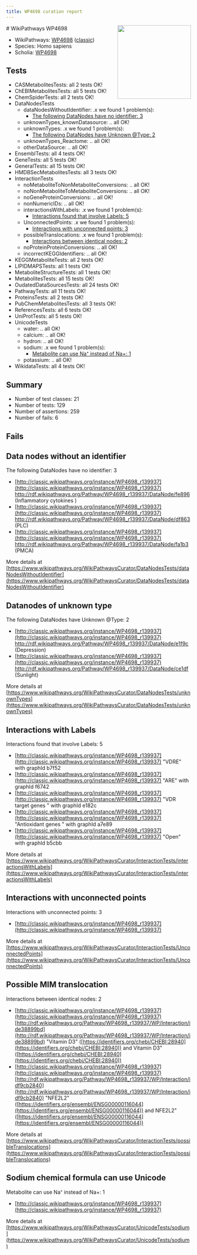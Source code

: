 ```yaml
---
title: WP4698 curation report
---
```


<img style="float: right; width: 200px" src="https://upload.wikimedia.org/wikipedia/commons/thumb/8/83/Wplogo_with_text_500.png/640px-Wplogo_with_text_500.png" />
# WikiPathways WP4698

* WikiPathways: [WP4698](https://wikipathways.org/pathways/WP4698) ([classic](https://classic.wikipathways.org/instance/WP4698))
* Species: Homo sapiens
* Scholia: [WP4698](https://scholia.toolforge.org/wikipathways/WP4698)
## Tests
* CASMetabolitesTests: all 2 tests OK!
* ChEBIMetabolitesTests: all 5 tests OK!
* ChemSpiderTests: all 2 tests OK!
* DataNodesTests
    * dataNodesWithoutIdentifier: .x we found 1 problem(s):
        * [The following DataNodes have no identifier: 3](#d2d32fa2)
    * unknownTypes_knownDatasource: .. all OK!
    * unknownTypes: .x we found 1 problem(s):
        * [The following DataNodes have Unknown @Type: 2](#839973e0)
    * unknownTypes_Reactome: .. all OK!
    * otherDataSource: .. all OK!
* EnsemblTests: all 4 tests OK!
* GeneTests: all 5 tests OK!
* GeneralTests: all 15 tests OK!
* HMDBSecMetabolitesTests: all 3 tests OK!
* InteractionTests
    * noMetaboliteToNonMetaboliteConversions: .. all OK!
    * noNonMetaboliteToMetaboliteConversions: .. all OK!
    * noGeneProteinConversions: .. all OK!
    * nonNumericIDs: .. all OK!
    * interactionsWithLabels: .x we found 1 problem(s):
        * [Interactions found that involve Labels: 5](#630d267c)
    * UnconnectedPoints: .x we found 1 problem(s):
        * [Interactions with unconnected points: 3](#35a61adb)
    * possibleTranslocations: .x we found 1 problem(s):
        * [Interactions between identical nodes: 2](#1c118207)
    * noProteinProteinConversions: .. all OK!
    * incorrectKEGGIdentifiers: .. all OK!
* KEGGMetaboliteTests: all 2 tests OK!
* LIPIDMAPSTests: all 1 tests OK!
* MetaboliteStructureTests: all 1 tests OK!
* MetabolitesTests: all 15 tests OK!
* OudatedDataSourcesTests: all 24 tests OK!
* PathwayTests: all 11 tests OK!
* ProteinsTests: all 2 tests OK!
* PubChemMetabolitesTests: all 3 tests OK!
* ReferencesTests: all 6 tests OK!
* UniProtTests: all 5 tests OK!
* UnicodeTests
    * water: .. all OK!
    * calcium: .. all OK!
    * hydron: .. all OK!
    * sodium: .x we found 1 problem(s):
        * [Metabolite can use Na⁺ instead of Na+: 1](#2cc83479)
    * potassium: .. all OK!
* WikidataTests: all 4 tests OK!


## Summary

* Number of test classes: 21
* Number of tests: 129
* Number of assertions: 259
* Number of fails: 6

## Fails

<a name="d2d32fa2" />

## Data nodes without an identifier

The following DataNodes have no identifier: 3

* [http://classic.wikipathways.org/instance/WP4698_r139937](http://classic.wikipathways.org/instance/WP4698_r139937) http://rdf.wikipathways.org/Pathway/WP4698_r139937/DataNode/fe896 (Inflammatory cytokines
)
* [http://classic.wikipathways.org/instance/WP4698_r139937](http://classic.wikipathways.org/instance/WP4698_r139937) http://rdf.wikipathways.org/Pathway/WP4698_r139937/DataNode/df863 (PLC)
* [http://classic.wikipathways.org/instance/WP4698_r139937](http://classic.wikipathways.org/instance/WP4698_r139937) http://rdf.wikipathways.org/Pathway/WP4698_r139937/DataNode/fa1b3 (PMCA)


More details at [https://www.wikipathways.org/WikiPathwaysCurator/DataNodesTests/dataNodesWithoutIdentifier](https://www.wikipathways.org/WikiPathwaysCurator/DataNodesTests/dataNodesWithoutIdentifier)

<a name="839973e0" />

## Datanodes of unknown type

The following DataNodes have Unknown @Type: 2

* [http://classic.wikipathways.org/instance/WP4698_r139937](http://classic.wikipathways.org/instance/WP4698_r139937) http://rdf.wikipathways.org/Pathway/WP4698_r139937/DataNode/e1f9c (Depression)
* [http://classic.wikipathways.org/instance/WP4698_r139937](http://classic.wikipathways.org/instance/WP4698_r139937) http://rdf.wikipathways.org/Pathway/WP4698_r139937/DataNode/ce1df (Sunlight)


More details at [https://www.wikipathways.org/WikiPathwaysCurator/DataNodesTests/unknownTypes](https://www.wikipathways.org/WikiPathwaysCurator/DataNodesTests/unknownTypes)

<a name="630d267c" />

## Interactions with Labels

Interactions found that involve Labels: 5

* [http://classic.wikipathways.org/instance/WP4698_r139937](http://classic.wikipathways.org/instance/WP4698_r139937) "VDRE" with graphId b7f52
* [http://classic.wikipathways.org/instance/WP4698_r139937](http://classic.wikipathways.org/instance/WP4698_r139937) "ARE" with graphId f6742
* [http://classic.wikipathways.org/instance/WP4698_r139937](http://classic.wikipathways.org/instance/WP4698_r139937) "VDR target genes
" with graphId e182c
* [http://classic.wikipathways.org/instance/WP4698_r139937](http://classic.wikipathways.org/instance/WP4698_r139937) "Antioxidant genes
" with graphId a7e89
* [http://classic.wikipathways.org/instance/WP4698_r139937](http://classic.wikipathways.org/instance/WP4698_r139937) "Open" with graphId b5cbb


More details at [https://www.wikipathways.org/WikiPathwaysCurator/InteractionTests/interactionsWithLabels](https://www.wikipathways.org/WikiPathwaysCurator/InteractionTests/interactionsWithLabels)

<a name="35a61adb" />

## Interactions with unconnected points

Interactions with unconnected points: 3

* [http://classic.wikipathways.org/instance/WP4698_r139937](http://classic.wikipathways.org/instance/WP4698_r139937)


More details at [https://www.wikipathways.org/WikiPathwaysCurator/InteractionTests/UnconnectedPoints](https://www.wikipathways.org/WikiPathwaysCurator/InteractionTests/UnconnectedPoints)

<a name="1c118207" />

## Possible MIM translocation

Interactions between identical nodes: 2

* [http://classic.wikipathways.org/instance/WP4698_r139937](http://classic.wikipathways.org/instance/WP4698_r139937) [http://rdf.wikipathways.org/Pathway/WP4698_r139937/WP/Interaction/ide38899bd](http://rdf.wikipathways.org/Pathway/WP4698_r139937/WP/Interaction/ide38899bd) "Vitamin D3" ([https://identifiers.org/chebi/CHEBI:28940](https://identifiers.org/chebi/CHEBI:28940)) and 
Vitamin D3" ([https://identifiers.org/chebi/CHEBI:28940](https://identifiers.org/chebi/CHEBI:28940))
* [http://classic.wikipathways.org/instance/WP4698_r139937](http://classic.wikipathways.org/instance/WP4698_r139937) [http://rdf.wikipathways.org/Pathway/WP4698_r139937/WP/Interaction/idf9cb2840](http://rdf.wikipathways.org/Pathway/WP4698_r139937/WP/Interaction/idf9cb2840) "NFE2L2" ([https://identifiers.org/ensembl/ENSG00000116044](https://identifiers.org/ensembl/ENSG00000116044)) and 
NFE2L2" ([https://identifiers.org/ensembl/ENSG00000116044](https://identifiers.org/ensembl/ENSG00000116044))


More details at [https://www.wikipathways.org/WikiPathwaysCurator/InteractionTests/possibleTranslocations](https://www.wikipathways.org/WikiPathwaysCurator/InteractionTests/possibleTranslocations)

<a name="2cc83479" />

## Sodium chemical formula can use Unicode

Metabolite can use Na⁺ instead of Na+: 1

* [http://classic.wikipathways.org/instance/WP4698_r139937](http://classic.wikipathways.org/instance/WP4698_r139937)


More details at [https://www.wikipathways.org/WikiPathwaysCurator/UnicodeTests/sodium](https://www.wikipathways.org/WikiPathwaysCurator/UnicodeTests/sodium)


